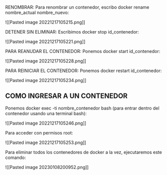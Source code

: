 RENOMBRAR: Para renombrar un contenedor, escribo docker rename nombre_actual nombre_nuevo:

![[Pasted image 20221217105215.png]]

DETENER SIN ELIMINAR: Escribimos docker stop id_contenedor:

![[Pasted image 20221217105221.png]]

PARA REANUDAR EL CONTENEDOR: Ponemos docker start id_contenedor:

![[Pasted image 20221217105228.png]]

PARA REINICIAR EL CONTENEDOR: Ponemos docker restart id_contenedor:

![[Pasted image 20221217105234.png]]

## **COMO INGRESAR A UN CONTENEDOR**

Ponemos docker exec -ti nombre_contenedor bash (para entrar dentro del contenedor usando una terminal bash):

![[Pasted image 20221217105246.png]]

Para acceder con permisos root:

![[Pasted image 20221217105253.png]]

Para eliminar todos los contenedores de docker a la vez, ejecutaremos este comando:

![[Pasted image 20230108200952.png]]
